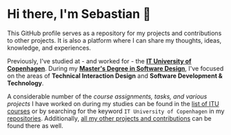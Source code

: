 # Hi there, I'm Sebastian 👋

This GitHub profile serves as a repository for my projects and contributions to other projects. It is also a platform where I can share my thoughts, ideas, knowledge, and experiences.

Previously, I've studied at - and worked for - the [**IT University of Copenhagen**](http://en.itu.dk). During my [**Master's Degree in Software Design**](https://en.itu.dk/Programmes/MSc-Programmes/Software-Design#specialisations), I've focused on the areas of **Technical Interaction Design** and **Software Development & Technology**.

A considerable number of the *course assignments, tasks, and various projects* I have worked on during my studies can be found in the [list of ITU courses](https://github.com/stars/sebastianromano/lists/itu) or by searching for the keyword `IT University of Copenhagen` in my [repositories](https://github.com/sebastianromano?tab=repositories&q=IT+University+of+Copenhagen&type=&language=&sort=).
Additionally, [all my other projects and contributions](https://github.com/sebastianromano?tab=repositories&q=NOT+itu&type=&language=&sort=) can be found there as well.
